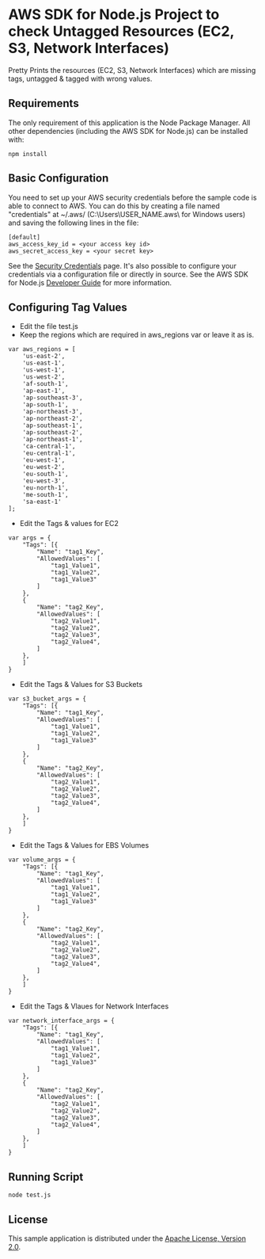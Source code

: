 # AWS SDK for Node.js Project to check Untagged Resources (EC2, S3, Network Interfaces)

Pretty Prints the resources (EC2, S3, Network Interfaces) which are missing tags, untagged & tagged with wrong values.

## Requirements

The only requirement of this application is the Node Package Manager. All other
dependencies (including the AWS SDK for Node.js) can be installed with:

    npm install

## Basic Configuration

You need to set up your AWS security credentials before the sample code is able
to connect to AWS. You can do this by creating a file named "credentials" at ~/.aws/ 
(C:\Users\USER_NAME\.aws\ for Windows users) and saving the following lines in the file:

    [default]
    aws_access_key_id = <your access key id>
    aws_secret_access_key = <your secret key>

See the [Security Credentials](http://aws.amazon.com/security-credentials) page.
It's also possible to configure your credentials via a configuration file or
directly in source. See the AWS SDK for Node.js [Developer Guide](http://docs.aws.amazon.com/AWSJavaScriptSDK/guide/node-configuring.html)
for more information.

## Configuring Tag Values 
- Edit the file test.js 
 - Keep the regions which are required in aws_regions var or leave it as is.
```
var aws_regions = [
    'us-east-2',
    'us-east-1',
    'us-west-1',
    'us-west-2',
    'af-south-1',
    'ap-east-1',
    'ap-southeast-3',
    'ap-south-1',
    'ap-northeast-3',
    'ap-northeast-2',
    'ap-southeast-1',
    'ap-southeast-2',
    'ap-northeast-1',
    'ca-central-1',
    'eu-central-1',
    'eu-west-1',
    'eu-west-2',
    'eu-south-1',
    'eu-west-3',
    'eu-north-1',
    'me-south-1',
    'sa-east-1'
]; 
```
 - Edit the Tags & values for EC2 
```
var args = {
    "Tags": [{
        "Name": "tag1_Key",
        "AllowedValues": [
            "tag1_Value1",
            "tag1_Value2",
            "tag1_Value3"
        ]
    },
    {
        "Name": "tag2_Key",
        "AllowedValues": [
            "tag2_Value1",
            "tag2_Value2",
            "tag2_Value3",
            "tag2_Value4",
        ]
    },
    ]
}
```
 - Edit the Tags & Values for S3 Buckets
```
var s3_bucket_args = {
    "Tags": [{
        "Name": "tag1_Key",
        "AllowedValues": [
            "tag1_Value1",
            "tag1_Value2",
            "tag1_Value3"
        ]
    },
    {
        "Name": "tag2_Key",
        "AllowedValues": [
            "tag2_Value1",
            "tag2_Value2",
            "tag2_Value3",
            "tag2_Value4",
        ]
    },
    ]
}
```
 - Edit the Tags & Values for EBS Volumes
```
var volume_args = {
    "Tags": [{
        "Name": "tag1_Key",
        "AllowedValues": [
            "tag1_Value1",
            "tag1_Value2",
            "tag1_Value3"
        ]
    },
    {
        "Name": "tag2_Key",
        "AllowedValues": [
            "tag2_Value1",
            "tag2_Value2",
            "tag2_Value3",
            "tag2_Value4",
        ]
    },
    ]
}

``` 
 - Edit the Tags & Vlaues for Network Interfaces
```
var network_interface_args = {
    "Tags": [{
        "Name": "tag1_Key",
        "AllowedValues": [
            "tag1_Value1",
            "tag1_Value2",
            "tag1_Value3"
        ]
    },
    {
        "Name": "tag2_Key",
        "AllowedValues": [
            "tag2_Value1",
            "tag2_Value2",
            "tag2_Value3",
            "tag2_Value4",
        ]
    },
    ]
}
```
##  Running Script
```
node test.js
```

## License

This sample application is distributed under the
[Apache License, Version 2.0](http://www.apache.org/licenses/LICENSE-2.0).
